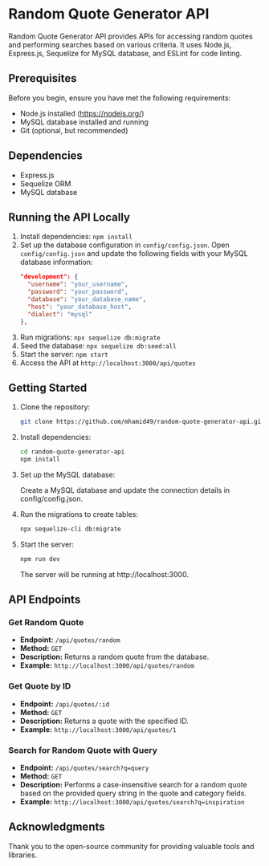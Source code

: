 # Random Quote Generator API

Random Quote Generator API provides APIs for accessing random quotes and performing searches based on various criteria. It uses Node.js, Express.js, Sequelize for MySQL database, and ESLint for code linting.

## Prerequisites

Before you begin, ensure you have met the following requirements:

- Node.js installed (https://nodejs.org/)
- MySQL database installed and running
- Git (optional, but recommended)

## Dependencies

- Express.js
- Sequelize ORM
- MySQL database

## Running the API Locally

1. Install dependencies: `npm install`
2. Set up the database configuration in `config/config.json`.
   Open `config/config.json` and update the following fields with your MySQL database information:
   ```json
   "development": {
     "username": "your_username",
     "password": "your_password",
     "database": "your_database_name",
     "host": "your_database_host",
     "dialect": "mysql"
   },
   ```
3. Run migrations: `npx sequelize db:migrate`
4. Seed the database: `npx sequelize db:seed:all`
5. Start the server: `npm start`
6. Access the API at `http://localhost:3000/api/quotes`

## Getting Started

1. Clone the repository:

    ```bash
    git clone https://github.com/mhamid49/random-quote-generator-api.git
    ```
2. Install dependencies:
    ```bash
    cd random-quote-generator-api
    npm install
    ```
3. Set up the MySQL database:

    Create a MySQL database and update the connection details in config/config.json.
    
4. Run the migrations to create tables:

    ```bash
    npx sequelize-cli db:migrate
    ```

5. Start the server:
    ```bash
    npm run dev
    ```
    The server will be running at http://localhost:3000.

## API Endpoints

### Get Random Quote

- **Endpoint:** `/api/quotes/random`
- **Method:** `GET`
- **Description:** Returns a random quote from the database.
- **Example:** `http://localhost:3000/api/quotes/random`

### Get Quote by ID

- **Endpoint:** `/api/quotes/:id`
- **Method:** `GET`
- **Description:** Returns a quote with the specified ID.
- **Example:** `http://localhost:3000/api/quotes/1`

### Search for Random Quote with Query

- **Endpoint:** `/api/quotes/search?q=query`
- **Method:** `GET`
- **Description:** Performs a case-insensitive search for a random quote based on the provided query string in the quote and category fields.
- **Example:** `http://localhost:3000/api/quotes/search?q=inspiration`

## Acknowledgments

Thank you to the open-source community for providing valuable tools and libraries.